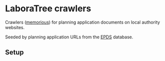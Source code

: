 # LaboraTree crawlers

Crawlers ([memorious](https://github.com/alephdata/memorious)) for planning application documents on local authority websites.

Seeded by planning application URLs from the [EPDS]() database.

## Setup